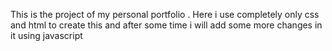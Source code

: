 This is the project of my personal portfolio . Here i use completely only css and html to create this and after some time i will add some more changes in it using javascript
